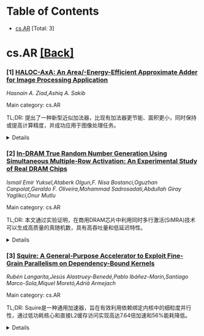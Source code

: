 <div id=toc></div>

# Table of Contents

- [cs.AR](#cs.AR) [Total: 3]


<div id='cs.AR'></div>

# cs.AR [[Back]](#toc)

### [1] [HALOC-AxA: An Area/-Energy-Efficient Approximate Adder for Image Processing Application](https://arxiv.org/abs/2510.20137)
*Hasnain A. Ziad,Ashiq A. Sakib*

Main category: cs.AR

TL;DR: 提出了一种新型近似加法器，比现有加法器更节能、面积更小，同时保持或提高计算精度，并成功应用于图像处理任务。


<details>
  <summary>Details</summary>
Motivation: 为计算密集型多媒体应用（如图像、音频、视频处理）设计能效更高的硬件，平衡高性能、计算精度和能效之间的冲突需求。

Method: 开发了一种新型近似加法器设计，通过优化电路结构实现更高的能效和面积效率。

Result: 仿真结果表明，该加法器在能效和面积效率方面优于现有加法器，同时保持或提高了计算精度，在图像处理任务中能重建高质量图像。

Conclusion: 该新型近似加法器在能效、面积效率和计算精度方面表现出色，适用于多媒体处理应用。

Abstract: The design of approximate adders has been widely researched to advance
energy-efficient hardware for computation-intensive multimedia applications,
such as image, audio, or video processing. The design of approximate adders has
been widely researched to advance energy-efficient hardware for computation
intensive multimedia applications, such as image/audio/video processing.
Several static and dynamic approximate adders exist in the literature, each of
which endeavors to balance the conflicting demands of high performance,
computational accuracy, and energy efficiency. This work introduces a novel
approximate adder that is more energy- and area-efficient than existing adders,
while achieving improved or comparable accuracy, as demonstrated by simulation
results. The proposed adder's ability to digitally reconstruct high quality
images is further demonstrated by the deployment of the design for an image
processing task.

</details>


### [2] [In-DRAM True Random Number Generation Using Simultaneous Multiple-Row Activation: An Experimental Study of Real DRAM Chips](https://arxiv.org/abs/2510.20269)
*Ismail Emir Yuksel,Ataberk Olgun,F. Nisa Bostanci,Oguzhan Canpolat,Geraldo F. Oliveira,Mohammad Sadrosadati,Abdullah Giray Yaglikci,Onur Mutlu*

Main category: cs.AR

TL;DR: 本文通过实验证明，在商用DRAM芯片中利用同时多行激活(SiMRA)技术可以生成高质量的真随机数，具有高吞吐量和低延迟特性。


<details>
  <summary>Details</summary>
Motivation: 现有DRAM基础的真随机数生成器在性能和效率方面存在局限，需要开发更高吞吐量的解决方案。

Method: 对96个DDR4 DRAM芯片进行广泛表征，研究不同同时激活行数(2,4,8,16,32)、数据模式、温度水平和空间变化对SiMRA真随机生成潜力的影响。

Result: 所有SiMRA基础TRNG设计都通过NIST随机性测试；2、8、16、32行激活设计比现有最优DRAM基础TRNG吞吐量分别提高1.15x、1.99x、1.82x、1.39x；熵随激活行数增加而增加；操作参数显著影响熵。

Conclusion: SiMRA技术为DRAM基础真随机数生成提供了高效解决方案，同时激活行数越多熵越高，但温度和操作条件会影响性能。

Abstract: In this work, we experimentally demonstrate that it is possible to generate
true random numbers at high throughput and low latency in commercial
off-the-shelf (COTS) DRAM chips by leveraging simultaneous multiple-row
activation (SiMRA) via an extensive characterization of 96 DDR4 DRAM chips. We
rigorously analyze SiMRA's true random generation potential in terms of
entropy, latency, and throughput for varying numbers of simultaneously
activated DRAM rows (i.e., 2, 4, 8, 16, and 32), data patterns, temperature
levels, and spatial variations. Among our 11 key experimental observations, we
highlight four key results. First, we evaluate the quality of our TRNG designs
using the commonly-used NIST statistical test suite for randomness and find
that all SiMRA-based TRNG designs successfully pass each test. Second, 2-, 8-,
16-, and 32-row activation-based TRNG designs outperform the state-of-theart
DRAM-based TRNG in throughput by up to 1.15x, 1.99x, 1.82x, and 1.39x,
respectively. Third, SiMRA's entropy tends to increase with the number of
simultaneously activated DRAM rows. Fourth, operational parameters and
conditions (e.g., data pattern and temperature) significantly affect entropy.
For example, for most of the tested modules, the average entropy of 32-row
activation is 2.51x higher than that of 2-row activation. For example,
increasing the temperature from 50{\deg}C to 90{\deg}C decreases SiMRA's
entropy by 1.53x for 32-row activation. To aid future research and development,
we open-source our infrastructure at https://github.com/CMU-SAFARI/SiMRA-TRNG.

</details>


### [3] [Squire: A General-Purpose Accelerator to Exploit Fine-Grain Parallelism on Dependency-Bound Kernels](https://arxiv.org/abs/2510.20400)
*Rubén Langarita,Jesús Alastruey-Benedé,Pablo Ibáñez-Marín,Santiago Marco-Sola,Miquel Moretó,Adrià Armejach*

Main category: cs.AR

TL;DR: Squire是一种通用加速器，旨在有效利用依赖绑定内核中的细粒度并行性，通过低功耗核心和直接L2缓存访问实现高达7.64倍加速和56%能耗降低。


<details>
  <summary>Details</summary>
Motivation: 传统通用加速器（如SIMD和GPGPU）在处理复杂数据依赖模式时存在效率问题，而定制FPGA/ASIC设计成本高且缺乏灵活性。需要一种能有效处理依赖绑定内核的通用加速方案。

Method: 每个Squire加速器包含一组低功耗顺序核心，这些核心能快速相互通信并直接访问L2缓存。在多核系统中每个核心集成一个Squire加速器，以最小软件修改加速并行任务中的依赖绑定内核。

Result: 在动态编程内核中获得高达7.64倍加速，端到端应用整体加速3.66倍。能耗降低达56%，与Neoverse-N1基线相比仅增加10.5%的面积开销。

Conclusion: Squire提供了一种高效处理依赖绑定内核的通用加速方案，在保持低面积开销的同时显著提升性能和能效。

Abstract: Multiple HPC applications are often bottlenecked by compute-intensive kernels
implementing complex dependency patterns (data-dependency bound). Traditional
general-purpose accelerators struggle to effectively exploit fine-grain
parallelism due to limitations in implementing convoluted data-dependency
patterns (like SIMD) and overheads due to synchronization and data transfers
(like GPGPUs). In contrast, custom FPGA and ASIC designs offer improved
performance and energy efficiency at a high cost in hardware design and
programming complexity and often lack the flexibility to process different
workloads. We propose Squire, a general-purpose accelerator designed to exploit
fine-grain parallelism effectively on dependency-bound kernels. Each Squire
accelerator has a set of general-purpose low-power in-order cores that can
rapidly communicate among themselves and directly access data from the L2
cache. Our proposal integrates one Squire accelerator per core in a typical
multicore system, allowing the acceleration of dependency-bound kernels within
parallel tasks with minimal software changes. As a case study, we evaluate
Squire's effectiveness by accelerating five kernels that implement complex
dependency patterns. We use three of these kernels to build an end-to-end
read-mapping tool that will be used to evaluate Squire. Squire obtains speedups
up to 7.64$\times$ in dynamic programming kernels. Overall, Squire provides an
acceleration for an end-to-end application of 3.66$\times$. In addition, Squire
reduces energy consumption by up to 56% with a minimal area overhead of 10.5%
compared to a Neoverse-N1 baseline.

</details>
